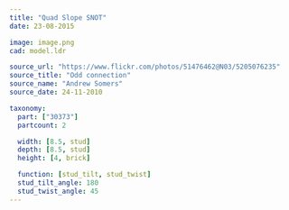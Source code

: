 ```yaml
---
title: "Quad Slope SNOT"
date: 23-08-2015

image: image.png
cad: model.ldr

source_url: "https://www.flickr.com/photos/51476462@N03/5205076235"
source_title: "Odd connection"
source_name: "Andrew Somers"
source_date: 24-11-2010

taxonomy:
  part: ["30373"]
  partcount: 2

  width: [8.5, stud]
  depth: [8.5, stud]
  height: [4, brick]

  function: [stud_tilt, stud_twist]
  stud_tilt_angle: 180
  stud_twist_angle: 45
---
```

